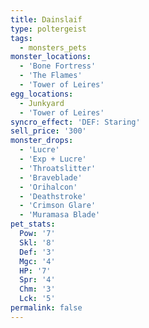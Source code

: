 ```yaml
---
title: Dainslaif
type: poltergeist
tags:
  - monsters_pets
monster_locations:
  - 'Bone Fortress'
  - 'The Flames'
  - 'Tower of Leires'
egg_locations:
  - Junkyard
  - 'Tower of Leires'
syncro_effect: 'DEF: Staring'
sell_price: '300'
monster_drops:
  - 'Lucre'
  - 'Exp + Lucre'
  - 'Throatslitter'
  - 'Braveblade'
  - 'Orihalcon'
  - 'Deathstroke'
  - 'Crimson Glare'
  - 'Muramasa Blade'
pet_stats:
  Pow: '7'
  Skl: '8'
  Def: '3'
  Mgc: '4'
  HP: '7'
  Spr: '4'
  Chm: '3'
  Lck: '5'
permalink: false
---
```

